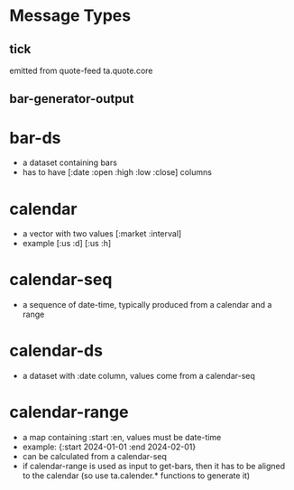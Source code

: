 # Message Types


## tick
emitted from quote-feed ta.quote.core


## bar-generator-output


# bar-ds
- a dataset containing bars
- has to have [:date :open :high :low :close] columns

# calendar
- a vector with two values [:market :interval]
- example [:us :d] [:us :h]

# calendar-seq
- a sequence of date-time, typically produced from a calendar and a range

# calendar-ds
- a dataset with :date column, values come from a calendar-seq

# calendar-range
- a map containing :start :en, values must be date-time
- example: {:start 2024-01-01 :end 2024-02-01}
- can be calculated from a calendar-seq
- if calendar-range is used as input to get-bars, then it has to be aligned 
  to the calendar (so use ta.calender.* functions to generate it)